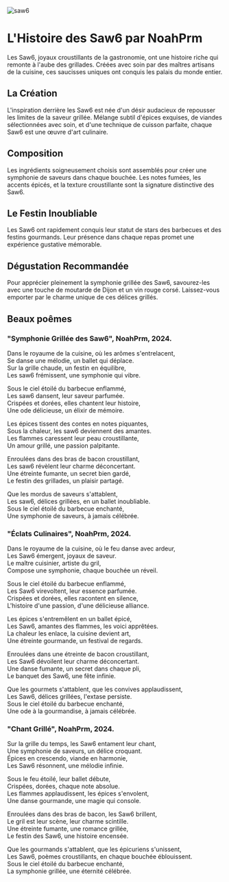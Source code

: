 ![saw6](https://friendsbot-docs.vercel.app/assets/images/saw6-40b1fc45dc3486c7200e5ad34a910e45.png)

# L'Histoire des Saw6 par NoahPrm

Les Saw6, joyaux croustillants de la gastronomie, ont une histoire riche qui remonte à l'aube des grillades. Créées avec soin par des maîtres artisans de la cuisine, ces saucisses uniques ont conquis les palais du monde entier.

## La Création

L'inspiration derrière les Saw6 est née d'un désir audacieux de repousser les limites de la saveur grillée. Mélange subtil d'épices exquises, de viandes sélectionnées avec soin, et d'une technique de cuisson parfaite, chaque Saw6 est une œuvre d'art culinaire.

## Composition

Les ingrédients soigneusement choisis sont assemblés pour créer une symphonie de saveurs dans chaque bouchée. Les notes fumées, les accents épicés, et la texture croustillante sont la signature distinctive des Saw6.

## Le Festin Inoubliable

Les Saw6 ont rapidement conquis leur statut de stars des barbecues et des festins gourmands. Leur présence dans chaque repas promet une expérience gustative mémorable.

## Dégustation Recommandée

Pour apprécier pleinement la symphonie grillée des Saw6, savourez-les avec une touche de moutarde de Dijon et un vin rouge corsé. Laissez-vous emporter par le charme unique de ces délices grillés.

## Beaux poêmes

### "Symphonie Grillée des Saw6", NoahPrm, 2024.

Dans le royaume de la cuisine, où les arômes s'entrelacent, <br />
Se danse une mélodie, un ballet qui déplace. <br />
Sur la grille chaude, un festin en équilibre, <br />
Les saw6 frémissent, une symphonie qui vibre. <br />

Sous le ciel étoilé du barbecue enflammé, <br />
Les saw6 dansent, leur saveur parfumée. <br />
Crispées et dorées, elles chantent leur histoire, <br />
Une ode délicieuse, un élixir de mémoire. <br />

Les épices tissent des contes en notes piquantes, <br />
Sous la chaleur, les saw6 deviennent des amantes. <br />
Les flammes caressent leur peau croustillante, <br />
Un amour grillé, une passion palpitante. <br />

Enroulées dans des bras de bacon croustillant, <br />
Les saw6 révèlent leur charme déconcertant. <br />
Une étreinte fumante, un secret bien gardé, <br />
Le festin des grillades, un plaisir partagé. <br />

Que les mordus de saveurs s'attablent, <br />
Les saw6, délices grillées, en un ballet inoubliable. <br />
Sous le ciel étoilé du barbecue enchanté, <br />
Une symphonie de saveurs, à jamais célébrée. <br />

### "Éclats Culinaires", NoahPrm, 2024.

Dans le royaume de la cuisine, où le feu danse avec ardeur,<br />
Les Saw6 émergent, joyaux de saveur.<br />
Le maître cuisinier, artiste du gril,<br />
Compose une symphonie, chaque bouchée un réveil.<br />

Sous le ciel étoilé du barbecue enflammé,<br />
Les Saw6 virevoltent, leur essence parfumée.<br />
Crispées et dorées, elles racontent en silence,<br />
L'histoire d'une passion, d'une délicieuse alliance.<br />

Les épices s'entremêlent en un ballet épicé,<br />
Les Saw6, amantes des flammes, les voici apprêtées.<br />
La chaleur les enlace, la cuisine devient art,<br />
Une étreinte gourmande, un festival de regards.<br />

Enroulées dans une étreinte de bacon croustillant,<br />
Les Saw6 dévoilent leur charme déconcertant.<br />
Une danse fumante, un secret dans chaque pli,<br />
Le banquet des Saw6, une fête infinie.<br />

Que les gourmets s'attablent, que les convives applaudissent,<br />
Les Saw6, délices grillées, l'extase persiste.<br />
Sous le ciel étoilé du barbecue enchanté,<br />
Une ode à la gourmandise, à jamais célébrée.<br />

### "Chant Grillé", NoahPrm, 2024.

Sur la grille du temps, les Saw6 entament leur chant,<br />
Une symphonie de saveurs, un délice croquant.<br />
Épices en crescendo, viande en harmonie,<br />
Les Saw6 résonnent, une mélodie infinie.<br />

Sous le feu étoilé, leur ballet débute,<br />
Crispées, dorées, chaque note absolue.<br />
Les flammes applaudissent, les épices s'envolent,<br />
Une danse gourmande, une magie qui console.<br />

Enroulées dans des bras de bacon, les Saw6 brillent,<br />
Le gril est leur scène, leur charme scintille.<br />
Une étreinte fumante, une romance grillée,<br />
Le festin des Saw6, une histoire encensée.<br />

Que les gourmands s'attablent, que les épicuriens s'unissent,<br />
Les Saw6, poèmes croustillants, en chaque bouchée éblouissent.<br />
Sous le ciel étoilé du barbecue enchanté,<br />
La symphonie grillée, une éternité célébrée.<br />
